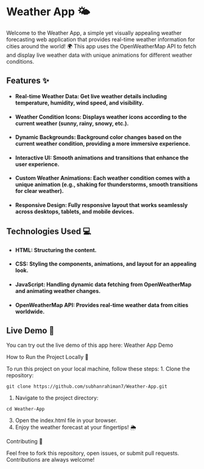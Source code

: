 # Weather App 🌤️

Welcome to the Weather App, a simple yet visually appealing weather forecasting web application that provides real-time weather information for cities around the world! 🌍 This app uses the OpenWeatherMap API to fetch and display live weather data with unique animations for different weather conditions.

## Features ✨

*	#### Real-time Weather Data: Get live weather details including temperature, humidity, wind speed, and visibility.
*	#### Weather Condition Icons: Displays weather icons according to the current weather (sunny, rainy, snowy, etc.).
*	#### Dynamic Backgrounds: Background color changes based on the current weather condition, providing a more immersive experience.
*	#### Interactive UI: Smooth animations and transitions that enhance the user experience.
*	#### Custom Weather Animations: Each weather condition comes with a unique animation (e.g., shaking for thunderstorms, smooth transitions for clear weather).
*	#### Responsive Design: Fully responsive layout that works seamlessly across desktops, tablets, and mobile devices.

## Technologies Used 💻
*	#### HTML:  Structuring the content.
*	#### CSS: Styling the components, animations, and layout for an appealing look.
* #### JavaScript: Handling dynamic data fetching from OpenWeatherMap and animating weather changes.
*	#### OpenWeatherMap API: Provides real-time weather data from cities worldwide.

## Live Demo 🎨

You can try out the live demo of this app here:
Weather App Demo

How to Run the Project Locally 🚀

To run this project on your local machine, follow these steps:
	1.  Clone the repository:
 
	git clone https://github.com/subhanrahiman7/Weather-App.git

 1.  Navigate to the project directory:
 
	cd Weather-App

3.	Open the index.html file in your browser.
4.	Enjoy the weather forecast at your fingertips! 🌦️

Contributing 🤝

Feel free to fork this repository, open issues, or submit pull requests. Contributions are always welcome!
